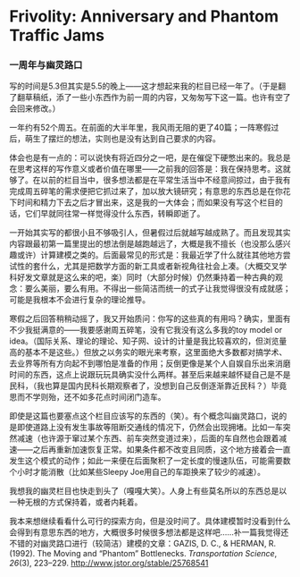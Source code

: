# Frivolity: Anniversary and Phantom Traffic Jams

### 一周年与幽灵路口

写的时间是5.3但其实是5.5的晚上——这才想起来我的栏目已经一年了。（于是翻了翻草稿纸，添了一些小东西作为前一周的内容，又匆匆写下这一篇。也许有空了会回来修改。）

一年约有52个周五。在前面的大半年里，我风雨无阻的更了40篇；一阵寒假过后，萌生了摆烂的想法，实则也是没有达到自己要求的内容。

体会也是有一点的：可以说快有将近四分之一吧，是在催促下硬憋出来的。我总是在思考这样的写作意义或者价值在哪里——之前我的回答是：我在保持思考。这就够了。在以前的栏目当中，很多想法都是在平常生活当中不经意间掠过，由于我有完成周五碎笔的需求便把它抓过来了，加以放大镜研究；有意思的东西总是在你花下时间和精力下去之后才冒出来，这是我的一大体会；而如果没有写这个栏目的话，它们早就同往常一样觉得没什么东西，转瞬即逝了。

一开始其实写的都很小且不够吸引人，但暑假过后就越写越成熟了。而且发现其实内容跟最初第一篇里提出的想法倒是越跑越远了，大概是我不擅长（也没那么感兴趣或许）计算建模之类的。后面最常见的形式是：我最近学了什么就往其他地方尝试性的套什么，尤其是把数学方面的新工具或者新视角往社会上凑。（大概交叉学科好发文章就是这么来的吧，楽）同时（大部分时候）仍然秉持着一种古典的观念：要么美丽，要么有用。不得出一些简洁而统一的式子让我觉得很没有成就感；可能是我根本不会进行复杂的理论推导。

寒假之后回答稍稍动摇了，我又开始质问：你写的这些真的有用吗？确实，里面有不少我挺满意的——我要感谢周五碎笔，没有它我没有这么多我的toy model or idea。（国际关系、理论的理论、知子网、设计的计量是我比较喜欢的，但浏览量高的基本不是这些。）但放之以务实的眼光来考察，这里面绝大多数都对搞学术、去业界等所有方向起不到哪怕是准备的作用；反倒更像是某个人自娱自乐出来消磨时间的东西，这点上说跟玩玩具确实没什么两样。甚至后来越来越怀疑自己是不是民科，（我也算是国内民科长期观察者了，没想到自己反倒逐渐靠近民科？）毕竟思而不学则殆，还不如多花点时间闭门造车。

即使是这篇也要塞点这个栏目应该写的东西的（笑）。有个概念叫幽灵路口，说的是即使道路上没有发生事故等阻断交通线的情况下，仍然会出现拥堵。比如一车突然减速（也许源于窜过某个东西、前车突然变道过来），后面的车自然也会跟着减速——之后再重新加速恢复正常。如果条件都不改变且同质，这个地方接着会一直发生这个模式的动作；如此一来便在后面聚积了一定长度的慢速队伍，可能需要数个小时才能消散（比如某些Sleepy Joe用自己的车距换来了较少的减速）。

我想我的幽灵栏目也快走到头了（嘎嘎大笑）。人身上有些莫名所以的东西总是以一种无根的方式保持着，或者内耗着。

我本来想继续看看什么可行的探索方向，但是没时间了。具体建模暂时没看到什么会得到有意思东西的地方，大概很多时候很多想法都是这样吧……补一篇我觉得还不错的对幽灵路口进行（较简洁）建模的文章：GAZIS, D. C., & HERMAN, R. (1992). The Moving and “Phantom” Bottlenecks. *Transportation Science*, *26*(3), 223–229. http://www.jstor.org/stable/25768541